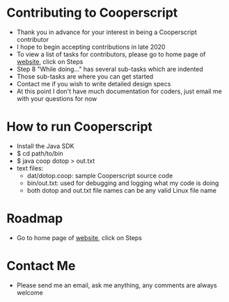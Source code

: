 # Contributing to Cooperscript
* Thank you in advance for your interest in being a Cooperscript contributor
* I hope to begin accepting contributions in late 2020
* To view a list of tasks for contributors, please go to home page of [website](http://cooperscript.com), click on Steps
* Step 8 "While doing..." has several sub-tasks which are indented
* Those sub-tasks are where you can get started
* Contact me if you wish to write detailed design specs
* At this point I don't have much documentation for coders, just email me with your questions for now
# How to run Cooperscript
* Install the Java SDK
* $ cd path/to/bin
* $ java coop dotop > out.txt
* text files:
  * dat/dotop.coop: sample Cooperscript source code
  * bin/out.txt: used for debugging and logging what my code is doing
  * both dotop and out.txt file names can be any valid Linux file name
# Roadmap
* Go to home page of [website](http://cooperscript.com), click on Steps
# Contact Me
* Please send me an email, ask me anything, any comments are always welcome
